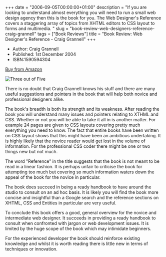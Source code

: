 +++
date = "2006-09-05T00:00:00+01:00"
description = "If you are looking to understand almost everything you will need to run a small web design agency then this is the book for you. The Web Designer's Reference covers a staggering array of topics from XHTML editors to CSS layout to forms and multimedia. "
slug = "book-review-web-designers-reference-craig-grannell"
tags = ["Book Reviews"]
title = "Book Review: Web Designer's Reference - Craig Grannell"
+++

- Author: Craig Grannell
- Published: 1st December 2004
- ISBN:1590594304

[Buy from Amazon](http://www.amazon.com/Web-Designers-Reference-Craig-Grannell/dp/1590594304)

![Three out of Five](/images/books/three_stars.gif "Three out of Five")

There is no doubt that Craig Grannell knows his stuff and there are many useful
suggestions and pointers in the book that will help both novice and professional
designers alike.

The book's breadth is both its strength and its weakness. After reading the book
you will understand many issues and pointers relating to XTHML and CSS. Whether
or not you will be able to take it all in is another matter. For example 24
pages are given to CSS layouts covering pretty much everything you need to know.
The fact that entire books have been written on CSS layout shows that this might
have been an ambitious undertaking. It is highly likely that the novice reader
would get lost in the volume of information. For the professional CSS coder
there might be one or two things new but not much.

The word "Reference" in the title suggests that the book is not meant to be read
in a linear fashion. It is perhaps unfair to criticise the book for attempting
too much but covering so much information waters down the appeal of the book for
the novice in particular.

The book does succeed in being a ready handbook to have around the studio to
consult on an ad hoc basis. It is likely you will find the book more concise and
insightful than a Google search and the reference sections on XHTML, CSS and
Entities in particular are very useful.

To conclude this book offers a good, general overview for the novice and
intermediate web designer. It succeeds in providing a ready handbook to consult
when confronted with jargon or web development issues. It is limited by the huge
scope of the book which may intimidate beginners.

For the experienced developer the book should reinforce existing knowledge and
whilst it is worth reading there is little new in terms of techniques or
innovation.
